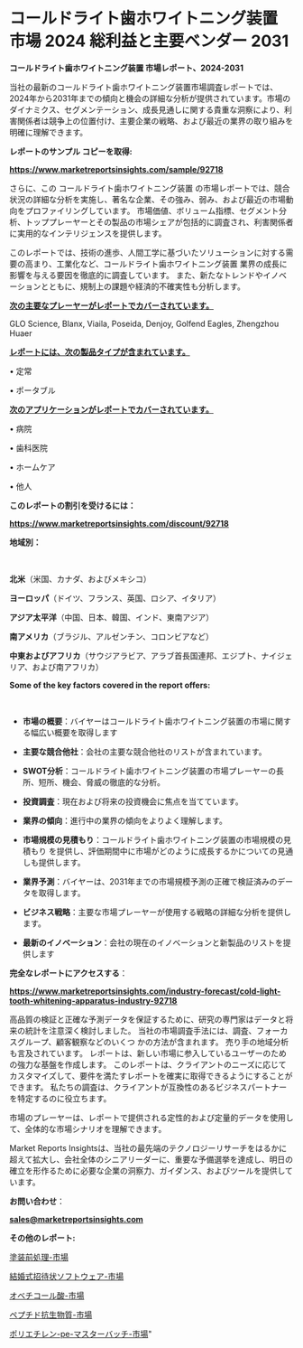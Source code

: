 # コールドライト歯ホワイトニング装置 市場 2024 総利益と主要ベンダー 2031

<strong>コールドライト歯ホワイトニング装置 市場レポート、2024-2031</strong>

当社の最新のコールドライト歯ホワイトニング装置市場調査レポートでは、2024年から2031年までの傾向と機会の詳細な分析が提供されています。市場のダイナミクス、セグメンテーション、成長見通しに関する貴重な洞察により、利害関係者は競争上の位置付け、主要企業の戦略、および最近の業界の取り組みを明確に理解できます。



<strong>レポートのサンプル コピーを取得:</strong> <a href=https://www.marketreportsinsights.com/sample/92718>

<strong><u>https://www.marketreportsinsights.com/sample/92718</u></strong></a>

さらに、この コールドライト歯ホワイトニング装置 の市場レポートでは、競合状況の詳細な分析を実施し、著名な企業、その強み、弱み、および最近の市場動向をプロファイリングしています。 市場価値、ボリューム指標、セグメント分析、トッププレーヤーとその製品の市場シェアが包括的に調査され、利害関係者に実用的なインテリジェンスを提供します。

このレポートでは、技術の進歩、人間工学に基づいたソリューションに対する需要の高まり、工業化など、コールドライト歯ホワイトニング装置 業界の成長に影響を与える要因を徹底的に調査しています。 また、新たなトレンドやイノベーションとともに、規制上の課題や経済的不確実性も分析します。



<strong><u>次の主要なプレーヤーがレポートでカバーされています。</u></strong>

GLO Science, Blanx, Viaila, Poseida, Denjoy, Golfend Eagles, Zhengzhou Huaer



<strong><u><b>レポートには、次の製品タイプが含まれています。</b></u></strong>

• 定常

• ポータブル



<strong><u><b>次のアプリケーションがレポートでカバーされています。</b></u></strong>

• 病院

• 歯科医院

• ホームケア

• 他人



<strong><b>このレポートの割引を受けるには：</b></strong>

<a href=https://www.marketreportsinsights.com/discount/92718>

<strong><u>https://www.marketreportsinsights.com/discount/92718</u></strong></a>



<strong>地域別：</strong>

<strong> </strong>



<strong>北米</strong>（米国、カナダ、およびメキシコ）



<strong>ヨーロッパ</strong>（ドイツ、フランス、英国、ロシア、イタリア）



<strong>アジア太平洋</strong>（中国、日本、韓国、インド、東南アジア）



<strong>南アメリカ</strong>（ブラジル、アルゼンチン、コロンビアなど）



<strong>中東およびアフリカ</strong>（サウジアラビア、アラブ首長国連邦、エジプト、ナイジェリア、および南アフリカ）



<strong>Some of the key factors covered in the report offers:</strong>

<strong> </strong>
<ul>
  <li>

<strong>市場の概要</strong>：バイヤーはコールドライト歯ホワイトニング装置の市場に関する幅広い概要を取得します</li>
  <li>

<strong>主要な競合他社</strong>：会社の主要な競合他社のリストが含まれています。</li>
  <li>

<strong>SWOT分析</strong>：コールドライト歯ホワイトニング装置の市場プレーヤーの長所、短所、機会、脅威の徹底的な分析。</li>
  <li>

<strong>投資調査</strong>：現在および将来の投資機会に焦点を当てています。</li>
  <li>

<strong>業界の傾向</strong>：進行中の業界の傾向をよりよく理解します。</li>
  <li>

<strong>市場規模の見積もり</strong>：コールドライト歯ホワイトニング装置の市場規模の見積もり を提供し、評価期間中に市場がどのように成長するかについての見通しも提供します。</li>
  <li>

<strong>業界予測</strong>：バイヤーは、2031年までの市場規模予測の正確で検証済みのデータを取得します。</li>
  <li>

<strong>ビジネス戦略</strong>：主要な市場プレーヤーが使用する戦略の詳細な分析を提供します。</li>
  <li>

<strong>最新のイノベーション</strong>：会社の現在のイノベーションと新製品のリストを提供します</li>
</ul>


<strong>完全なレポートにアクセスする</strong>：

<a href=https://www.marketreportsinsights.com/industry-forecast/cold-light-tooth-whitening-apparatus-industry-92718>

<strong><u>https://www.marketreportsinsights.com/industry-forecast/cold-light-tooth-whitening-apparatus-industry-92718</u></strong></a>

高品質の検証と正確な予測データを保証するために、研究の専門家はデータと将来の統計を注意深く検討しました。 当社の市場調査手法には、調査、フォーカスグループ、顧客観察などのいくつ かの方法が含まれます。 売り手の地域分析も言及されています。 レポートは、新しい市場に参入しているユーザーのための強力な基盤を作成します。 このレポートは、クライアントのニーズに応じてカスタマイズして、要件を満たすレポートを確実に取得できるようにすることができます。 私たちの調査は、クライアントが互換性のあるビジネスパートナーを特定するのに役立ちます。

市場のプレーヤーは、レポートで提供される定性的および定量的データを使用して、全体的な市場シナリオを理解できます。

Market Reports Insightsは、当社の最先端のテクノロジーリサーチをはるかに超えて拡大し、会社全体のシニアリーダーに、重要な予備選挙を達成し、明日の確立を形作るために必要な企業の洞察力、ガイダンス、およびツールを提供しています。



<strong><b>お問い合わせ</b></strong>：

<a href=mailto:sales@marketreportsinsights.com>

<strong><u>sales@marketreportsinsights.com</u></strong></a>



<strong>その他のレポート:</strong>

<a href=https://www.linkedin.com/pulse/塗装前処理-市場-2023-年のダイナミクスとビジネストレンド-2030-lolnf/>塗装前処理-市場</a>

<a href=https://www.linkedin.com/pulse/結婚式招待状ソフトウェア-市場-2023-推進要因と成長機会-2030-wuntf/>結婚式招待状ソフトウェア-市場</a>

<a href=https://www.linkedin.com/pulse/オベチコール酸-市場-2023-総合分析と事業成長戦略-2030-pr-news-hub-dqw4f/>オベチコール酸-市場</a>

<a href=https://www.linkedin.com/pulse/ペプチド抗生物質-市場-2023-新興市場-将来の動向と市場需要-2030-vmupf/>ペプチド抗生物質-市場</a>

<a href=https://www.linkedin.com/pulse/ポリエチレン-pe-マスターバッチ-市場-2023-競争分析と事業成長-2030-aj5df/>ポリエチレン-pe-マスターバッチ-市場</a>"
